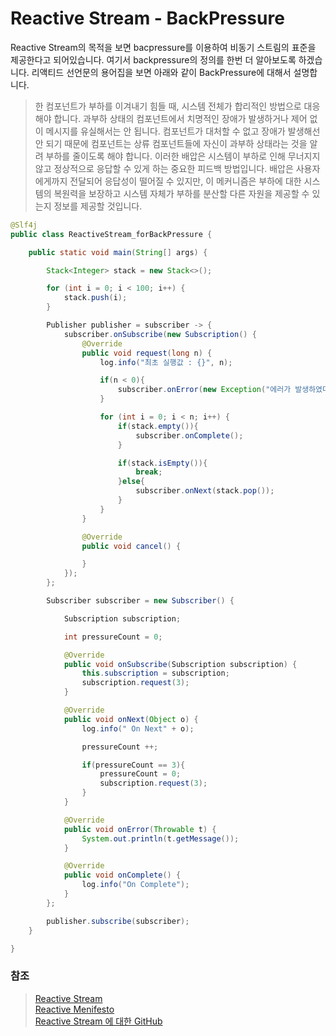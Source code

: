 # Reactive Stream - BackPressure

Reactive Stream의 목적을 보면 bacpressure를 이용하여 비동기 스트림의 표준을 제공한다고 되어있습니다.
여기서 backpressure의 정의를 한번 더 알아보도록 하겠습니다. 리액티드 선언문의 용어집을 보면 아래와 같이 
BackPressure에 대해서 설명합니다.

> 한 컴포넌트가 부하를 이겨내기 힘들 때, 시스템 전체가 합리적인 방법으로 대응해야 합니다. 과부하 상태의 컴포넌트에서 치명적인 장애가 발생하거나 제어 없이 메시지를 유실해서는 안 됩니다. 컴포넌트가 대처할 수 없고 장애가 발생해선 안 되기 때문에 컴포넌트는 상류 컴포넌트들에 자신이 과부하 상태라는 것을 알려 부하를 줄이도록 해야 합니다. 이러한 배압은 시스템이 부하로 인해 무너지지 않고 정상적으로 응답할 수 있게 하는 중요한 피드백 방법입니다. 배압은 사용자에게까지 전달되어 응답성이 떨어질 수 있지만, 이 메커니즘은 부하에 대한 시스템의 복원력을 보장하고 시스템 자체가 부하를 분산할 다른 자원을 제공할 수 있는지 정보를 제공할 것입니다.

```java
@Slf4j
public class ReactiveStream_forBackPressure {

    public static void main(String[] args) {

        Stack<Integer> stack = new Stack<>();

        for (int i = 0; i < 100; i++) {
            stack.push(i);
        }

        Publisher publisher = subscriber -> {
            subscriber.onSubscribe(new Subscription() {
                @Override
                public void request(long n) {
                    log.info("최초 실행값 : {}", n);

                    if(n < 0){
                        subscriber.onError(new Exception("에러가 발생하였다."));
                    }

                    for (int i = 0; i < n; i++) {
                        if(stack.empty()){
                            subscriber.onComplete();
                        }

                        if(stack.isEmpty()){
                            break;
                        }else{
                            subscriber.onNext(stack.pop());
                        }
                    }
                }

                @Override
                public void cancel() {

                }
            });
        };

        Subscriber subscriber = new Subscriber() {

            Subscription subscription;

            int pressureCount = 0;

            @Override
            public void onSubscribe(Subscription subscription) {
                this.subscription = subscription;
                subscription.request(3);
            }

            @Override
            public void onNext(Object o) {
                log.info(" On Next" + o);

                pressureCount ++;

                if(pressureCount == 3){
                    pressureCount = 0;
                    subscription.request(3);
                }
            }

            @Override
            public void onError(Throwable t) {
                System.out.println(t.getMessage());
            }

            @Override
            public void onComplete() {
                log.info("On Complete");
            }
        };

        publisher.subscribe(subscriber);
    }

}
```

### 참조 

> [Reactive Stream](https://www.reactive-streams.org/)  
> [Reactive Menifesto](https://www.reactivemanifesto.org)  
> [Reactive Stream 에 대한 GitHub](https://github.com/reactive-streams/reactive-streams-jvm/tree/v1.0.3)